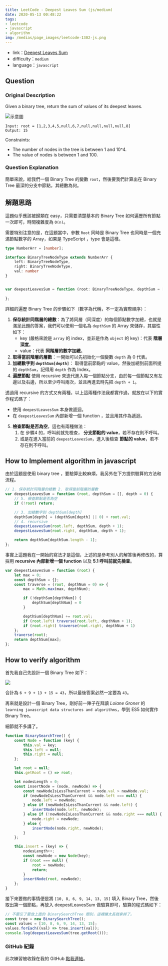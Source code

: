 ```yaml
---
title: LeetCode - Deepest Leaves Sum (js/medium)
date: 2020-05-13 00:48:22
tags:
- leetcode
- javascript
- algorithm
img: /medias/page_images/leetcode-1302-js.png
---
```

* link：[Deepest Leaves Sum](https://leetcode.com/problems/two-sum/)
* difficulty：`medium`
* language：`javascript`

## Question

### Original Description

Given a binary tree, return the sum of values of its deepest leaves.

![示意圖](question.png)

```
Input: root = [1,2,3,4,5,null,6,7,null,null,null,null,8]
Output: 15
```

Constraints:
* The number of nodes in the tree is between 1 and 10^4.
* The value of nodes is between 1 and 100.

### Question Explanation

簡單來說，給我們一個 Binary Tree 的變數 `root`，然後要我們計算出在 Binary Tree 最深的分支中節點，其總數為何。

## 解題思路

這題似乎應該被歸類在 easy，只需要清楚基本的 Binary Tree 如何遍歷所有節點一次即可，時間複雜度為 `O(n)`。

需要特別注意的是，在這題當中，參數 `Root` 同時是 Binary Tree 也同時是一個充滿節點數字的 Array，如果是 TypeScript ，type 會是這樣。

```typescript
type NumberArr = [number];

interface BinaryTreeNodeType extends NumberArr {
    left: BinaryTreeNodeType,
    right: BinaryTreeNodeType,
    val: number
}


var deepestLeavesSum = function (root: BinaryTreeNodeType, depthSum = [], depth = 0) {
    
};
```

詳細的遍歷 Binary Tree 的步驟如下（數字為代稱，不一定為實際順序）：

1. **保存統計同階層的總數**：為了將同層（同深度）的每個節點數字加總，也就是滿足此題的答案，我們可以使用一個名為 `depthSum` 的 Array 來儲存，其屬性如下：
    * key (嚴格來說是 `array` 的 index，並非是作為 `object` 的 key)：代表 **階層深度**。
    * value：代表 **同階層的數字加總**。    
2. **取得當前階層的層數**：一開始可以先初始化一個變數 `depth` 為 0 代表。
3. **加總數字到 `depthSum[depth]`**： 取得當前節點的 value，然後加總到前面所提的 `depthSum`，記得用 `depth` 作為 Index。
4. **遍歷節點** 使用 recursive 來迭代進入每一個節點分支，由於每一個節點又有左邊以及右邊，所以至少呼叫兩次，並且再進去時先把 `depth + 1`。 

透過用 recursive 的方式又有兩種，以上這兩種作法我都實作過，就放在以下的實作程式碼了：

* 使用 `deepestLeavesSum` 本身做遞迴。
* 在 `deepestLeavesSum` 內部新增一個 function ，並且用其作為遞迴。

5. **檢查節點是否為空**，這也有兩種做法：
    1. 在 步驟4 的，呼叫前就先檢查， **分支節點的 value**，若不存在則不呼叫。
    2. 或是在進入當前的 `deepestLeavesSum`，進入後檢查 **節點的 value**，若不存在則不呼叫。

## How to Implement algorithm in javascript

由於這題是使用 binary tree ，要驗算比較麻煩，我另外在下方提供驗算的方法和流程。

```javascript
// 1. 保存統計同階層的總數 2. 取得當前階層的層數
var deepestLeavesSum = function (root, depthSum = [], depth = 0) {
    // 5. 檢查節點是否為空
    if (!root) return;

    // 3. 加總數字到 depthSum[depth]
    depthSum[depth] = (depthSum[depth] || 0) + root.val;
    // 4. recursive
    deepestLeavesSum(root.left, depthSum, depth + 1);
    deepestLeavesSum(root.right, depthSum, depth + 1);

    return depthSum[depthSum.length - 1];
};
```

事實上這題我在一開始的寫法才是這個，上述的是參考別人的解答後再修改的，算採用 **recursive 內部新增一個 function** 以及 **5.1 呼叫前就先檢查**。

```javascript
var deepestLeavesSum = function (root) {
    let max = 0;
    const depthSum = {};
    const traverse = (root, depthNum = 0) => {
        max = Math.max(max, depthNum);

        if (!depthSum[depthNum]) {
            depthSum[depthNum] = 0
        }

        depthSum[depthNum] += root.val;
        if (root.left) traverse(root.left, depthNum + 1);
        if (root.right) traverse(root.right, depthNum + 1)
    };
    traverse(root);
    return depthSum[max];
};
```

## How to verify algorithm

首先我自己先設計一個 Binary Tree 如下：

![](verify.jpg)

合計為 `6 + 9 + 13 + 15 = 43`，所以最後答案必然一定要為 `43`。

再來就是設計一個 Binary Tree，剛好前一陣子在拜讀 *Loiane Groner* 的 `learning javascript data structures and algorithms`，學到 ES5 如何實作 Binary Tree。

細節就不多講了。

```javascript
function BinarySearchTree() {
    const Node = function (key) {
        this.val = key;
        this.left = null;
        this.right = null;
    };

    let root = null;
    this.getRoot = () => root;

    let nodesLength = 0;
    const insertNode = (node, newNode) => {
        const newNodeIsLessThanCurrent = node.val > newNode.val;
        if (newNodeIsLessThanCurrent && node.left === null) {
            node.left = newNode;
        } else if (newNodeIsLessThanCurrent && node.left) {
            insertNode(node.left, newNode);
        } else if (!newNodeIsLessThanCurrent && node.right === null) {
            node.right = newNode;
        } else {
            insertNode(node.right, newNode);
        }
    };

    this.insert = (key) => {
        nodesLength++;
        const newNode = new Node(key);
        if (root === null) {
            root = newNode;
            return;
        }
        insertNode(root, newNode);
    };
}
```

接下來要做的事情便是將 `[10, 8, 6, 9, 14, 13, 15]` 填入 Binary Tree，然後取出第一個節點，再放入 deepestLeavesSum 做驗算即可，驗算的程式碼如下：

```javascript
// 不要忘了要放上面的 BinarySearchTree 類別，這裡嫌太長就拿掉了。
const tree = new BinarySearchTree();
const values = [10, 8, 6, 9, 14, 13, 15];
values.forEach((val) => tree.insert(val));
console.log(deepestLeavesSum(tree.getRoot()));
```

### GitHub 紀錄

此次練習被收錄在我的 GitHub [點我連結](https://github.com/mpp21x/algorithm-exercise/tree/master/1302.Deepest-Leaves-Sum)。
